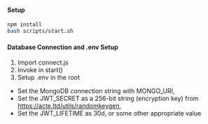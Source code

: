 #### Setup

```bash
npm install
bash scripts/start.sh
```

#### Database Connection and .env Setup

1. Import connect.js
2. Invoke in start()
3. Setup .env in the root
* Set the MongoDB connection string with MONGO_URI,
* Set the JWT_SECRET as a 256-bit string (encryption key) from https://acte.ltd/utils/randomkeygen,
* Set the JWT_LIFETIME as 30d, or some other appropriate value